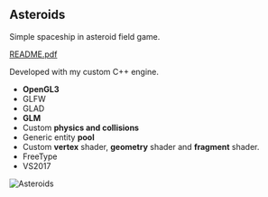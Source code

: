 ## Asteroids ##

Simple spaceship in asteroid field game.

[README.pdf](https://github.com/amuoz/Asteroids/blob/master/README.pdf)

Developed with my custom C++ engine.

* **OpenGL3**
* GLFW
* GLAD
* **GLM**
* Custom **physics and collisions**
* Generic entity **pool**
* Custom **vertex** shader, **geometry** shader and **fragment** shader.
* FreeType
* VS2017

![Asteroids](https://i.imgur.com/t6x64U4.gif)
